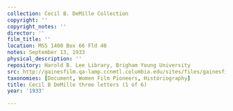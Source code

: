 ```yaml
---
collection: Cecil B. DeMille Collection
copyright: ''
copyright_notes: ''
director: ''
film_title: ''
location: MSS 1400 Box 66 Fld 40
notes: September 13, 1933
physical_description: ''
repository: Harold B. Lee Library, Brigham Young University
src: http://gainesfilm.qa-lamp.ccnmtl.columbia.edu/sites/files/gainesfilm/images/B_demille_1933_letters1.jpg
taxonomies: [Document, Women Film Pioneers, Historiography]
title: Cecil B DeMille three letters (1 of 6)
year: '1933'

---
```

